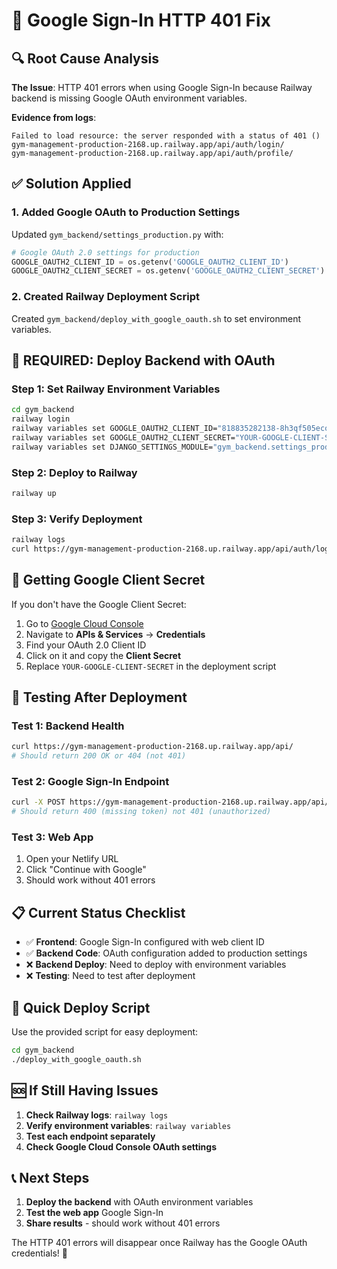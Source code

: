 # 🔧 Google Sign-In HTTP 401 Fix

## 🔍 Root Cause Analysis

**The Issue**: HTTP 401 errors when using Google Sign-In because Railway backend is missing Google OAuth environment variables.

**Evidence from logs**:
```
Failed to load resource: the server responded with a status of 401 ()
gym-management-production-2168.up.railway.app/api/auth/login/
gym-management-production-2168.up.railway.app/api/auth/profile/
```

## ✅ Solution Applied

### 1. **Added Google OAuth to Production Settings**
Updated `gym_backend/settings_production.py` with:
```python
# Google OAuth 2.0 settings for production
GOOGLE_OAUTH2_CLIENT_ID = os.getenv('GOOGLE_OAUTH2_CLIENT_ID')
GOOGLE_OAUTH2_CLIENT_SECRET = os.getenv('GOOGLE_OAUTH2_CLIENT_SECRET')
```

### 2. **Created Railway Deployment Script**
Created `gym_backend/deploy_with_google_oauth.sh` to set environment variables.

## 🚀 **REQUIRED: Deploy Backend with OAuth**

### **Step 1: Set Railway Environment Variables**
```bash
cd gym_backend
railway login
railway variables set GOOGLE_OAUTH2_CLIENT_ID="818835282138-8h3qf505eco222l28feg0o1t3tvu0v8g.apps.googleusercontent.com"
railway variables set GOOGLE_OAUTH2_CLIENT_SECRET="YOUR-GOOGLE-CLIENT-SECRET"
railway variables set DJANGO_SETTINGS_MODULE="gym_backend.settings_production"
```

### **Step 2: Deploy to Railway**
```bash
railway up
```

### **Step 3: Verify Deployment**
```bash
railway logs
curl https://gym-management-production-2168.up.railway.app/api/auth/login/
```

## 🔑 **Getting Google Client Secret**

If you don't have the Google Client Secret:

1. Go to [Google Cloud Console](https://console.cloud.google.com/)
2. Navigate to **APIs & Services** → **Credentials**
3. Find your OAuth 2.0 Client ID
4. Click on it and copy the **Client Secret**
5. Replace `YOUR-GOOGLE-CLIENT-SECRET` in the deployment script

## 🧪 **Testing After Deployment**

### **Test 1: Backend Health**
```bash
curl https://gym-management-production-2168.up.railway.app/api/
# Should return 200 OK or 404 (not 401)
```

### **Test 2: Google Sign-In Endpoint**
```bash
curl -X POST https://gym-management-production-2168.up.railway.app/api/auth/google/
# Should return 400 (missing token) not 401 (unauthorized)
```

### **Test 3: Web App**
1. Open your Netlify URL
2. Click "Continue with Google"
3. Should work without 401 errors

## 📋 **Current Status Checklist**

- ✅ **Frontend**: Google Sign-In configured with web client ID
- ✅ **Backend Code**: OAuth configuration added to production settings
- ❌ **Backend Deploy**: Need to deploy with environment variables
- ❌ **Testing**: Need to test after deployment

## 🔄 **Quick Deploy Script**

Use the provided script for easy deployment:
```bash
cd gym_backend
./deploy_with_google_oauth.sh
```

## 🆘 **If Still Having Issues**

1. **Check Railway logs**: `railway logs`
2. **Verify environment variables**: `railway variables`
3. **Test each endpoint separately**
4. **Check Google Cloud Console OAuth settings**

## 📞 **Next Steps**

1. **Deploy the backend** with OAuth environment variables
2. **Test the web app** Google Sign-In
3. **Share results** - should work without 401 errors

The HTTP 401 errors will disappear once Railway has the Google OAuth credentials! 🎉